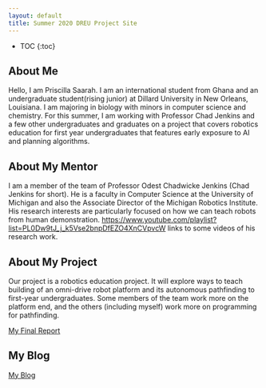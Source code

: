 ```yaml
---
layout: default
title: Summer 2020 DREU Project Site
---
```


* TOC
{:toc}

## About Me

Hello, I am Priscilla Saarah. I am an international student from Ghana and an undergraduate student(rising junior) at Dillard University in New Orleans, Louisiana. I am majoring in biology with minors in computer science and chemistry. For this summer, I am working with Professor Chad Jenkins and a few other undergraduates and graduates on a project that covers robotics education for first year undergraduates that features early exposure to AI and planning algorithms.

## About My Mentor

I am a member of the team of Professor Odest Chadwicke Jenkins (Chad Jenkins for short). He is a faculty in Computer Science at the University of Michigan and also the Associate Director of the Michigan Robotics Institute. His research interests are particularly focused on how we can teach robots from human demonstration. 
https://www.youtube.com/playlist?list=PL0Dw9tJ_j_k5Vse2bnpDfEZO4XnCVpvcW 
links to some videos of his research work.

## About My Project

Our project is a robotics education project. It will explore ways to teach building of an omni-drive robot platform and its autonomous pathfinding to first-year undergraduates. Some members of the team work more on the platform end, and the others (including myself) work more on programming for pathfinding.

[My Final Report](files/finalreport.pdf)

## My Blog

[My Blog](blog.html)
